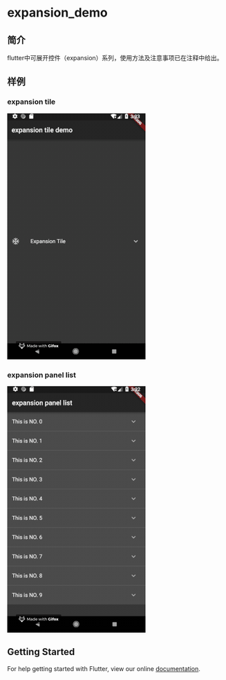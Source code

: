 # expansion_demo
## 简介
flutter中可展开控件（expansion）系列，使用方法及注意事项已在注释中给出。
## 样例
### expansion tile
![](../../../image/expansion_tile.png)
### expansion panel list
![](../../../image/expansion_panel_list.png)

## Getting Started

For help getting started with Flutter, view our online
[documentation](https://flutter.io/).
